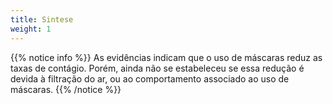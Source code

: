 ```yaml
---
title: Sintese
weight: 1
---
```


{{% notice info %}}
As evidências indicam que o uso de máscaras reduz as taxas de contágio. Porém, ainda não se estabeleceu se essa redução é devida à filtração do ar, ou ao comportamento associado ao uso de máscaras.
{{% /notice %}}

